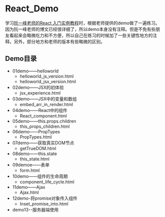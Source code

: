# React_Demo

学习[阮一峰老师的React 入门实例教程](http://www.ruanyifeng.com/blog/2015/03/react.html)时，根据老师提供的demo做了一遍练习。因为阮一峰老师的博文已经很详细了，所以demo本身没有注释。但是不免有些朋友看起来会略微吃力和不方便，所以自己在练习的时候加了一些关键性地方的注释。另外，部分地方和老师的版本有些略微的区别。

## Demo目录

- 01demo——helloworld
    + helloworld_js_version.html
    + helloworld_jsx_version.html
- 02demo——JSX的初体验
    + jsx_experience.html
- 03demo——JSX中的变量和数组
    + embed_arr_in_render.html
- 04demo——React中的组件
    + React_component.html
- 05demo——this.props.children
    + this_props_children.html
- 06demo——PropTypes
    + PropTypes.html
- 07demo——获取真实DOM节点
    + getTrueDOM.html
- 08demo——this.state
    + this_state.html
- 09demoe——表单
    + form.html
- 10demo——组件的生命周期
    + component_life_cycle.html
- 11demo——Ajax
    + Ajax.html
- 12demo-将promise对象传入组件
    + Inset_promise_into.html
- demo13--服务器端使用